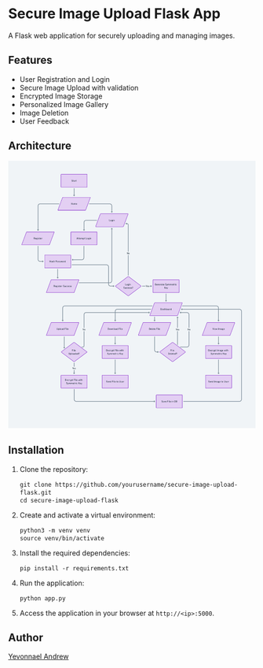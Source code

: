 # Secure Image Upload Flask App

A Flask web application for securely uploading and managing images.

## Features

- User Registration and Login
- Secure Image Upload with validation
- Encrypted Image Storage
- Personalized Image Gallery
- Image Deletion
- User Feedback

## Architecture

<div align="center">
    <img src="./diagram.png" alt="Diagram">
</div>

## Installation

1. Clone the repository:

    ```
    git clone https://github.com/yourusername/secure-image-upload-flask.git
    cd secure-image-upload-flask
    ```

2. Create and activate a virtual environment:

    ```
    python3 -m venv venv
    source venv/bin/activate
    ```

3. Install the required dependencies:

    ```
    pip install -r requirements.txt
    ```

4. Run the application:

    ```
    python app.py
    ```

5. Access the application in your browser at `http://<ip>:5000`.

## Author

[Yevonnael Andrew](https://github.com/yevonnaelandrew)

